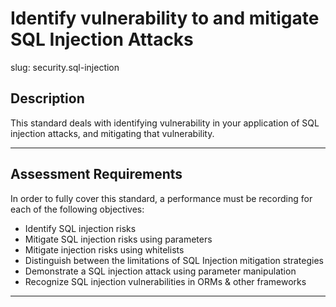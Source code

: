 # Identify vulnerability to and mitigate SQL Injection Attacks

slug: security.sql-injection

## Description
This standard deals with identifying vulnerability in your application of SQL injection attacks, and mitigating that vulnerability.

---
## Assessment Requirements
In order to fully cover this standard, a performance must be recording for each of the following objectives:

- Identify SQL injection risks
- Mitigate SQL injection risks using parameters
- Mitigate injection risks using whitelists
- Distinguish between the limitations of SQL Injection mitigation strategies
- Demonstrate a SQL injection attack using parameter manipulation
- Recognize SQL injection vulnerabilities in ORMs & other frameworks

---
